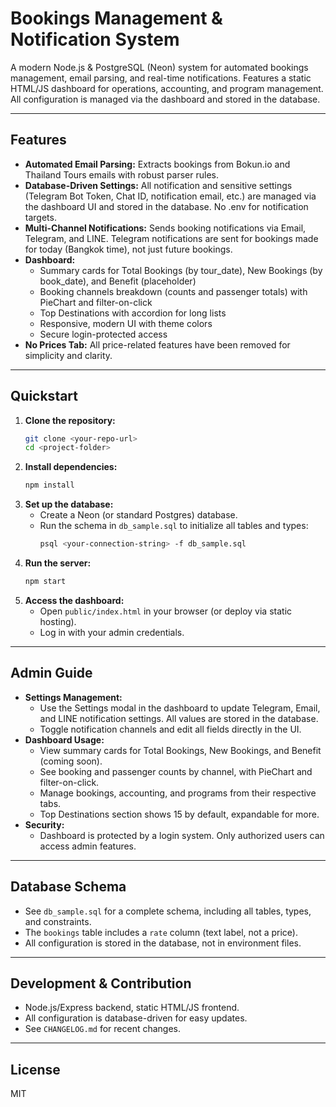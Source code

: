 # Bookings Management & Notification System

A modern Node.js & PostgreSQL (Neon) system for automated bookings management, email parsing, and real-time notifications. Features a static HTML/JS dashboard for operations, accounting, and program management. All configuration is managed via the dashboard and stored in the database.

---

## Features

- **Automated Email Parsing:** Extracts bookings from Bokun.io and Thailand Tours emails with robust parser rules.
- **Database-Driven Settings:** All notification and sensitive settings (Telegram Bot Token, Chat ID, notification email, etc.) are managed via the dashboard UI and stored in the database. No .env for notification targets.
- **Multi-Channel Notifications:** Sends booking notifications via Email, Telegram, and LINE. Telegram notifications are sent for bookings made for today (Bangkok time), not just future bookings.
- **Dashboard:**
  - Summary cards for Total Bookings (by tour_date), New Bookings (by book_date), and Benefit (placeholder)
  - Booking channels breakdown (counts and passenger totals) with PieChart and filter-on-click
  - Top Destinations with accordion for long lists
  - Responsive, modern UI with theme colors
  - Secure login-protected access
- **No Prices Tab:** All price-related features have been removed for simplicity and clarity.

---

## Quickstart

1. **Clone the repository:**
   ```sh
   git clone <your-repo-url>
   cd <project-folder>
   ```
2. **Install dependencies:**
   ```sh
   npm install
   ```
3. **Set up the database:**
   - Create a Neon (or standard Postgres) database.
   - Run the schema in `db_sample.sql` to initialize all tables and types:
     ```sh
     psql <your-connection-string> -f db_sample.sql
     ```
4. **Run the server:**
   ```sh
   npm start
   ```
5. **Access the dashboard:**
   - Open `public/index.html` in your browser (or deploy via static hosting).
   - Log in with your admin credentials.

---

## Admin Guide

- **Settings Management:**
  - Use the Settings modal in the dashboard to update Telegram, Email, and LINE notification settings. All values are stored in the database.
  - Toggle notification channels and edit all fields directly in the UI.
- **Dashboard Usage:**
  - View summary cards for Total Bookings, New Bookings, and Benefit (coming soon).
  - See booking and passenger counts by channel, with PieChart and filter-on-click.
  - Manage bookings, accounting, and programs from their respective tabs.
  - Top Destinations section shows 15 by default, expandable for more.
- **Security:**
  - Dashboard is protected by a login system. Only authorized users can access admin features.

---

## Database Schema

- See `db_sample.sql` for a complete schema, including all tables, types, and constraints.
- The `bookings` table includes a `rate` column (text label, not a price).
- All configuration is stored in the database, not in environment files.

---

## Development & Contribution

- Node.js/Express backend, static HTML/JS frontend.
- All configuration is database-driven for easy updates.
- See `CHANGELOG.md` for recent changes.

---

## License

MIT 